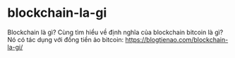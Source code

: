 # blockchain-la-gi
Blockchain là gì? Cùng tìm hiểu về định nghĩa của blockchain bitcoin là gì? Nó có tác dụng với đồng tiền ảo bitcoin: https://blogtienao.com/blockchain-la-gi/
